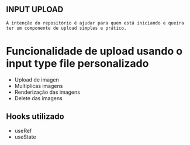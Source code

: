 ## INPUT UPLOAD

    A intenção do repositório é ajudar para quem está iniciando e queira ter um componente de upload simples e prático.

# Funcionalidade de upload usando o input type file personalizado

- Upload de imagen
- Multiplicas imagens
- Renderização das imagens
- Delete das imagens

## Hooks utilizado

- useRef
- useState
